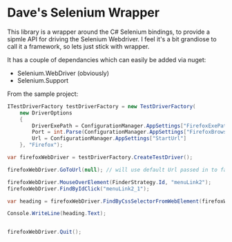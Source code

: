 Dave's Selenium Wrapper
=======================

This library is a wrapper around the C# Selenium bindings, to provide a sipmle API for driving the Selenium Webdriver. I feel it's a bit grandiose to call it a framework, so lets just stick with wrapper.

It has a couple of dependancies which can easily be added via nuget:

- Selenium.WebDriver (obviously)
- Selenium.Support

From the sample project:
```csharp    
ITestDriverFactory testDriverFactory = new TestDriverFactory(
	new DriverOptions
	{
		DriverExePath = ConfigurationManager.AppSettings["FirefoxExePath"],
		Port = int.Parse(ConfigurationManager.AppSettings["FirefoxBrowserPort"]),
		Url = ConfigurationManager.AppSettings["StartUrl"]
	}, "Firefox");

var firefoxWebDriver = testDriverFactory.CreateTestDriver();

firefoxWebDriver.GoToUrl(null); // will use default Url passed in to factory as part of DriverOptions struct

firefoxWebDriver.MouseOverElement(FinderStrategy.Id, "menuLink2");
firefoxWebDriver.FindByIdClick("menuLink2_1");

var heading = firefoxWebDriver.FindByCssSelectorFromWebElement(firefoxWebDriver.FindByClassName("maintd", ExpectedCondition.ElementIsVisible, 5), "h1");

Console.WriteLine(heading.Text);


firefoxWebDriver.Quit();
```